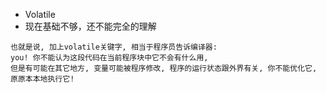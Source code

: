 * Volatile
* 现在基础不够，还不能完全的理解
```
也就是说, 加上volatile关键字, 相当于程序员告诉编译器:
you! 你不能认为这段代码在当前程序块中它不会有什么用, 
但是有可能在其它地方, 变量可能被程序修改, 程序的运行状态跟外界有关, 你不能优化它, 原原本本地执行它!
```